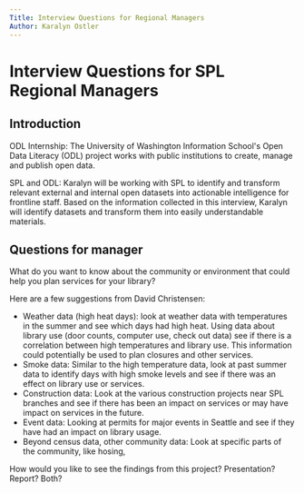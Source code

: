 ```yaml
---
Title: Interview Questions for Regional Managers
Author: Karalyn Ostler
---
```


# Interview Questions for SPL Regional Managers

## Introduction

ODL Internship: The University of Washington Information School's Open Data Literacy (ODL) project works with public institutions to create, manage and publish open data. 

SPL and ODL: Karalyn will be working with SPL to identify and transform relevant external and internal open datasets into actionable intelligence for frontline staff. Based on the information collected in this interview, Karalyn will identify datasets and transform them into easily understandable materials.

## Questions for manager

What do you want to know about the community or environment that could help you plan services for your library?  


Here are a few suggestions from David Christensen:
- Weather data (high heat days): look at weather data with temperatures in the summer and see which days had high heat. Using data about library use (door counts, computer use, check out data) see if there is a correlation between high temperatures and library use. This information could potentially be used to plan closures and other services.
- Smoke data: Similar to the high temperature data, look at past summer data to identify days with high smoke levels and see if there was an effect on library use or services.
- Construction data: Look at the various construction projects near SPL branches and see if there has been an impact on services or may have impact on services in the future.
- Event data: Looking at permits for major events in Seattle and see if they have had an impact on library usage.
- Beyond census data, other community data: Look at specific parts of the community, like hosing, 


How would you like to see the findings from this project? Presentation? Report? Both?  

